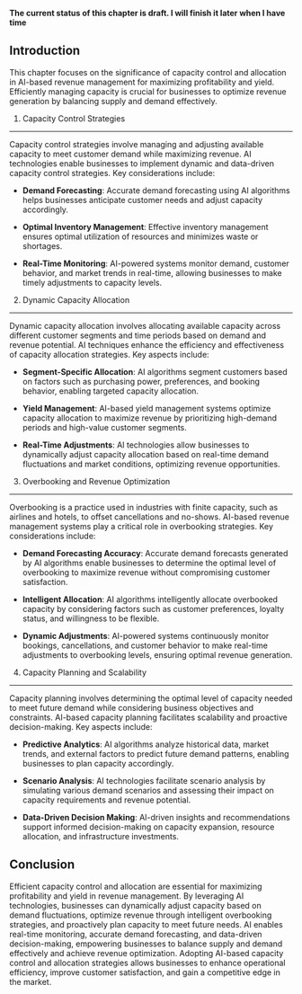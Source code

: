 **The current status of this chapter is draft. I will finish it later when I have time**

Introduction
------------

This chapter focuses on the significance of capacity control and allocation in AI-based revenue management for maximizing profitability and yield. Efficiently managing capacity is crucial for businesses to optimize revenue generation by balancing supply and demand effectively.

1. Capacity Control Strategies
------------------------------

Capacity control strategies involve managing and adjusting available capacity to meet customer demand while maximizing revenue. AI technologies enable businesses to implement dynamic and data-driven capacity control strategies. Key considerations include:

* **Demand Forecasting**: Accurate demand forecasting using AI algorithms helps businesses anticipate customer needs and adjust capacity accordingly.

* **Optimal Inventory Management**: Effective inventory management ensures optimal utilization of resources and minimizes waste or shortages.

* **Real-Time Monitoring**: AI-powered systems monitor demand, customer behavior, and market trends in real-time, allowing businesses to make timely adjustments to capacity levels.

2. Dynamic Capacity Allocation
------------------------------

Dynamic capacity allocation involves allocating available capacity across different customer segments and time periods based on demand and revenue potential. AI techniques enhance the efficiency and effectiveness of capacity allocation strategies. Key aspects include:

* **Segment-Specific Allocation**: AI algorithms segment customers based on factors such as purchasing power, preferences, and booking behavior, enabling targeted capacity allocation.

* **Yield Management**: AI-based yield management systems optimize capacity allocation to maximize revenue by prioritizing high-demand periods and high-value customer segments.

* **Real-Time Adjustments**: AI technologies allow businesses to dynamically adjust capacity allocation based on real-time demand fluctuations and market conditions, optimizing revenue opportunities.

3. Overbooking and Revenue Optimization
---------------------------------------

Overbooking is a practice used in industries with finite capacity, such as airlines and hotels, to offset cancellations and no-shows. AI-based revenue management systems play a critical role in overbooking strategies. Key considerations include:

* **Demand Forecasting Accuracy**: Accurate demand forecasts generated by AI algorithms enable businesses to determine the optimal level of overbooking to maximize revenue without compromising customer satisfaction.

* **Intelligent Allocation**: AI algorithms intelligently allocate overbooked capacity by considering factors such as customer preferences, loyalty status, and willingness to be flexible.

* **Dynamic Adjustments**: AI-powered systems continuously monitor bookings, cancellations, and customer behavior to make real-time adjustments to overbooking levels, ensuring optimal revenue generation.

4. Capacity Planning and Scalability
------------------------------------

Capacity planning involves determining the optimal level of capacity needed to meet future demand while considering business objectives and constraints. AI-based capacity planning facilitates scalability and proactive decision-making. Key aspects include:

* **Predictive Analytics**: AI algorithms analyze historical data, market trends, and external factors to predict future demand patterns, enabling businesses to plan capacity accordingly.

* **Scenario Analysis**: AI technologies facilitate scenario analysis by simulating various demand scenarios and assessing their impact on capacity requirements and revenue potential.

* **Data-Driven Decision Making**: AI-driven insights and recommendations support informed decision-making on capacity expansion, resource allocation, and infrastructure investments.

Conclusion
----------

Efficient capacity control and allocation are essential for maximizing profitability and yield in revenue management. By leveraging AI technologies, businesses can dynamically adjust capacity based on demand fluctuations, optimize revenue through intelligent overbooking strategies, and proactively plan capacity to meet future needs. AI enables real-time monitoring, accurate demand forecasting, and data-driven decision-making, empowering businesses to balance supply and demand effectively and achieve revenue optimization. Adopting AI-based capacity control and allocation strategies allows businesses to enhance operational efficiency, improve customer satisfaction, and gain a competitive edge in the market.

